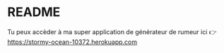 # README

Tu peux accèder à ma super application de générateur de rumeur ici :point_right: https://stormy-ocean-10372.herokuapp.com 

